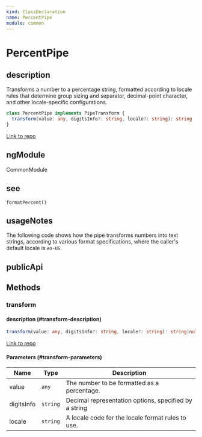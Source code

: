 ```yaml
---
kind: ClassDeclaration
name: PercentPipe
module: common
---
```


# PercentPipe

## description

Transforms a number to a percentage
string, formatted according to locale rules that determine group sizing and
separator, decimal-point character, and other locale-specific
configurations.

```ts
class PercentPipe implements PipeTransform {
  transform(value: any, digitsInfo?: string, locale?: string): string | null;
}
```

[Link to repo](https://github.com/timdeschryver/angular/blob/master/packages/common/src/pipes/number_pipe.ts#L104-L134)

## ngModule

CommonModule

## see

`formatPercent()`

## usageNotes

The following code shows how the pipe transforms numbers
into text strings, according to various format specifications,
where the caller's default locale is `en-US`.

<code-example path="common/pipes/ts/percent_pipe.ts" region='PercentPipe'></code-example>

## publicApi

## Methods

### transform

#### description (#transform-description)

```ts
transform(value: any, digitsInfo?: string, locale?: string): string|null;
```

[Link to repo](https://github.com/timdeschryver/angular/blob/master/packages/common/src/pipes/number_pipe.ts#L124-L133)

#### Parameters (#transform-parameters)

| Name       | Type     | Description                                           |
| ---------- | -------- | ----------------------------------------------------- |
| value      | `any`    | The number to be formatted as a percentage.           |
| digitsInfo | `string` | Decimal representation options, specified by a string |
| locale     | `string` | A locale code for the locale format rules to use.     |
